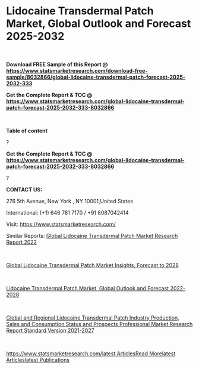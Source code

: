 <h1>Lidocaine Transdermal Patch Market, Global Outlook and Forecast 2025-2032</h1><br/><p><strong>Download FREE Sample of this Report @ <a href="https://www.statsmarketresearch.com/download-free-sample/8032866/global-lidocaine-transdermal-patch-forecast-2025-2032-333">https://www.statsmarketresearch.com/download-free-sample/8032866/global-lidocaine-transdermal-patch-forecast-2025-2032-333</a></strong></p>
 
 
 
 <div><b>Get the Complete Report & TOC @ <a href="https://www.statsmarketresearch.com/global-lidocaine-transdermal-patch-forecast-2025-2032-333-8032866">https://www.statsmarketresearch.com/global-lidocaine-transdermal-patch-forecast-2025-2032-333-8032866</a></b></div>
 
 
 
 <p><br />
 
 <b>Table of content</b></p>
 
 
 
 <p>? </p>
 
 
 
 <div><b>Get the Complete Report & TOC @ <a href="https://www.statsmarketresearch.com/global-lidocaine-transdermal-patch-forecast-2025-2032-333-8032866">https://www.statsmarketresearch.com/global-lidocaine-transdermal-patch-forecast-2025-2032-333-8032866</a></b></div>
 
 
 
 <p>? </p>
 
 
 
 <p><b>CONTACT US:</b><br />
 
 276 5th Avenue, New York , NY 10001,United States<br />
 
 International: (+1) 646 781 7170 / +91 8087042414<br />
 
 Visit: <a href="https://www.statsmarketresearch.com/">https://www.statsmarketresearch.com/</a><br />
 
 Similar Reports: <a href="https://www.statsmarketresearch.com/global-lidocaine-transdermal-patch-forecast-2025-2032-333-8032866">Global Lidocaine Transdermal Patch Market Research Report 2022</a><br />
 
 <br />
 
 <a href="https://www.statsmarketresearch.com/global-lidocaine-transdermal-patch-forecast-2025-2032-333-8032866">Global Lidocaine Transdermal Patch Market Insights, Forecast to 2028</a><br />
 
 <br />
 
 <a href="https://www.statsmarketresearch.com/global-lidocaine-transdermal-patch-forecast-2025-2032-333-8032866">Lidocaine Transdermal Patch Market, Global Outlook and Forecast 2022-2028</a><br />
 
 <br />
 
 <a href="https://www.statsmarketresearch.com/global-lidocaine-transdermal-patch-forecast-2025-2032-333-8032866">Global and Regional Lidocaine Transdermal Patch Industry Production, Sales and Consumption Status and Prospects Professional Market Research Report Standard Version 2021-2027 </a><br />
 
 <br />
 
 <a href="https://gyeongbokgung.com">https://www.statsmarketresearch.com/</a><a href="https://hallyeomaritime.com">latest Articles</a><a href="https://jingwansa.com">Read More</a><a href="https://nguoiviet.jp/">latest Articles</a><a href="https://www.intelmarketresearch.com/">latest Publications</a></p>